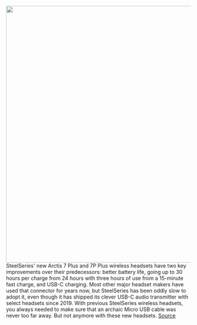 <img src='https://cdn.vox-cdn.com/thumbor/gavP_UItzju-K_g4vRBsccJ-HG8=/0x0:3240x2160/1200x800/filters:focal(1361x821:1879x1339)/cdn.vox-cdn.com/uploads/chorus_image/image/70061954/steelseriesarctis7pplus.0.jpg' width='700px' /><br/>
SteelSeries' new Arctis 7 Plus and 7P Plus wireless headsets have two key improvements over their predecessors: better battery life, going up to 30 hours per charge from 24 hours with three hours of use from a 15-minute fast charge, and USB-C charging. Most other major headset makers have used that connector for years now, but SteelSeries has been oddly slow to adopt it, even though it has shipped its clever USB-C audio transmitter with select headsets since 2019. With previous SteelSeries wireless headsets, you always needed to make sure that an archaic Micro USB cable was never too far away. But not anymore with these new headsets.
<a href='https://www.theverge.com/2021/10/29/22726734/steelseries-arctis-7-7p-plus-battery-life-usb-c-features-price-compatibility'> Source <a/>